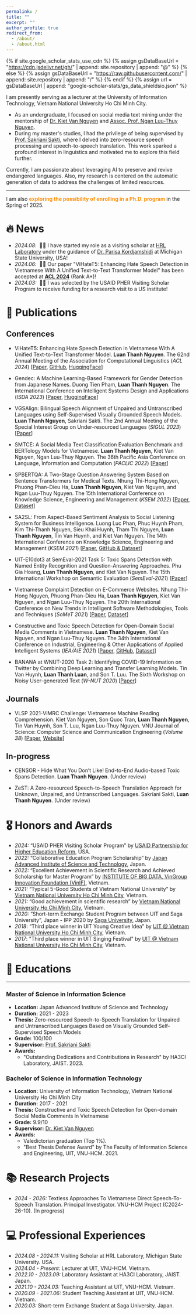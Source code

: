 ```yaml
---
permalink: /
title: ""
excerpt: ""
author_profile: true
redirect_from: 
  - /about/
  - /about.html
---
```


{% if site.google_scholar_stats_use_cdn %}
{% assign gsDataBaseUrl = "https://cdn.jsdelivr.net/gh/" | append: site.repository | append: "@" %}
{% else %}
{% assign gsDataBaseUrl = "https://raw.githubusercontent.com/" | append: site.repository | append: "/" %}
{% endif %}
{% assign url = gsDataBaseUrl | append: "google-scholar-stats/gs_data_shieldsio.json" %}

<span class='anchor' id='about-me'></span>

I am presently serving as a lecturer at the University of Information Technology, Vietnam National University Ho Chi Minh City. 
- As an undergraduate, I focused on social media text mining under the mentorship of [Dr. Kiet Van Nguyen](https://www.researchgate.net/profile/Kiet-Nguyen-14) and [Assoc. Prof. Ngan Luu-Thuy Nguyen](https://dblp.org/pid/174/4407.html).
- During my master's studies, I had the privilege of being supervised by [Prof. Sakriani Sakti](https://hai-lab.naist.jp/profile/ssakti/index.html), where I delved into zero-resource speech processing and speech-to-speech translation. This work sparked a profound interest in linguistics and motivated me to explore this field further.

Currently, I am passionate about leveraging AI to preserve and revive endangered languages. Also, my research is centered on the automatic generation of data to address the challenges of limited resources.

---

I am also <span style="color: #FF8C00; font-weight: bold;">exploring the possibility of enrolling in a Ph.D. program</span> in the Spring of 2025.

# 🔥 News
- *2024.08*: &nbsp;🎉🎉 I have started my role as a visiting scholar at [HRL Laboratory](https://hlr.github.io/team/) under the guidance of [Dr. Parisa Kordjamshidi](https://www.cse.msu.edu/~kordjams/) at Michigan State University, USA!
- *2024.06*: &nbsp;🎉🎉 Our paper "ViHateT5: Enhancing Hate Speech Detection in Vietnamese With A Unified Text-to-Text Transformer Model" has been accepted at [**ACL 2024**](https://2024.aclweb.org/) (Rank A*)!
- *2024.03:* &nbsp;🎉🎉 I was selected by the USAID PHER Visiting Scholar Program to receive funding for a research visit to a US institute!

# 📝 Publications 

## Conferences

- ViHateT5: Enhancing Hate Speech Detection in Vietnamese With A Unified Text-to-Text Transformer Model. **Luan Thanh Nguyen**. The 62nd Annual Meeting of the Association for Computational Linguistics (*ACL 2024*) [[Paper](https://arxiv.org/pdf/2405.14141), [GitHub](https://github.com/tarudesu/ViHateT5), [HuggingFace](https://huggingface.co/collections/tarudesu/vihatet5-vietnamese-hate-speech-detection-with-t5-66501594d93e8d70825a718e)] 

- Gendec: A Machine Learning-Based Framework for Gender Detection from Japanese Names. Duong Tien Pham, **Luan Thanh Nguyen**. The International Conference on Intelligent Systems Design and Applications (*ISDA 2023*) [[Paper](https://arxiv.org/pdf/2311.11001), [HuggingFace](https://huggingface.co/collections/tarudesu/gendec-gender-detection-from-japanese-names-65e0a5b9a0c6304cf49a99ed)] 

- VGSAlign: Bilingual Speech Alignment of Unpaired and Untranscribed Languages using Self-Supervised Visually Grounded Speech Models. **Luan Thanh Nguyen**, Sakriani Sakti. The 2nd Annual Meeting of the Special Interest Group on Under-resourced Languages (*SIGUL 2023*) [[Paper](https://www.isca-archive.org/sigul_2023/nguyen23_sigul.pdf)]

- SMTCE: A Social Media Text Classification Evaluation Benchmark and BERTology Models for Vietnamese. **Luan Thanh Nguyen**, Kiet Van Nguyen, Ngan Luu-Thuy Nguyen. The 36th Pacific Asia Conference on Language, Information and Computation (*PACLIC 2022*) [[Paper](https://aclanthology.org/2022.paclic-1.31.pdf)]

- SPBERTQA: A Two-Stage Question Answering System Based on Sentence Transformers for Medical Texts. Nhung Thi-Hong Nguyen, Phuong Phan-Dieu Ha, **Luan Thanh Nguyen**, Kiet Van Nguyen, and Ngan Luu-Thuy Nguyen. The 15th International Conference on Knowledge Science, Engineering and Management (*KSEM 2022*) [[Paper](https://arxiv.org/pdf/2206.09600), [Dataset](https://huggingface.co/datasets/tarudesu/ViHealthQA)]

- SA2SL: From Aspect-Based Sentiment Analysis to Social Listening System for Business Intelligence. Luong Luc Phan, Phuc Huynh Pham, Kim Thi-Thanh Nguyen, Sieu Khai Huynh, Tham Thi Nguyen, **Luan Thanh Nguyen**, Tin Van Huynh, and Kiet Van Nguyen. The 14th International Conference on Knowledge Science, Engineering and Management (*KSEM 2021*) [[Paper](https://arxiv.org/pdf/2105.15079), [GitHub & Dataset](https://github.com/LuongPhan/UIT-ViSFD)]

- UIT-E10dot3 at SemEval-2021 Task 5: Toxic Spans Detection with Named Entity Recognition and Question-Answering Approaches. Phu Gia Hoang, **Luan Thanh Nguyen**, and Kiet Van Nguyen. The 15th International Workshop on Semantic Evaluation (*SemEval-2021*) [[Paper](https://aclanthology.org/2021.semeval-1.125.pdf)]

- Vietnamese Complaint Detection on E-Commerce Websites. Nhung Thi-Hong Nguyen, Phuong Phan-Dieu Ha, **Luan Thanh Nguyen**, Kiet Van Nguyen, and Ngan Luu-Thuy Nguyen. The 20th International Conference on New Trends in Intelligent Software Methodologies, Tools and Techniques (*SoMeT 2021*) [[Paper](https://arxiv.org/pdf/2104.11969), [Dataset](https://huggingface.co/datasets/tarudesu/ViOCD)]

- Constructive and Toxic Speech Detection for Open-Domain Social Media Comments in Vietnamese. **Luan Thanh Nguyen**, Kiet Van Nguyen, and Ngan Luu-Thuy Nguyen. The 34th International Conference on Industrial, Engineering & Other Applications of Applied Intelligent Systems (*IEA/AIE 2021*) [[Paper](https://arxiv.org/pdf/2103.10069), [GitHub](https://github.com/tarudesu/ViCTSD), [Dataset](https://huggingface.co/datasets/tarudesu/ViCTSD)]

- BANANA at WNUT-2020 Task 2: Identifying COVID-19 Information on Twitter by Combining Deep Learning and Transfer Learning Models. Tin Van Huynh, **Luan Thanh Luan**, and Son T. Luu. The Sixth Workshop on Noisy User-generated Text (*W-NUT 2020*) [[Paper](https://aclanthology.org/2020.wnut-1.50.pdf)]

## Journals
- VLSP 2021-ViMRC Challenge: Vietnamese Machine Reading Comprehension. Kiet Van Nguyen, Son Quoc Tran, **Luan Thanh Nguyen**, Tin Van Huynh, Son T. Luu, Ngan Luu-Thuy Nguyen. VNU Journal of Science: Computer Science and Communication Engineering (*Volume 38*) [[Paper](https://jcsce.vnu.edu.vn/index.php/jcsce/article/view/340), [Website](https://vlsp.org.vn/vlsp2021/eval/mrc)]

## In-progress
- CENSOR - Hide What You Don’t Like! End-to-End Audio-based Toxic Spans Detection. **Luan Thanh Nguyen**. (Under review)

- ZeST: A Zero-resourced Speech-to-Speech Translation Approach for Unknown, Unpaired, and Untranscribed Languages. Sakriani Sakti, **Luan Thanh Nguyen**. (Under review)

# 🎖 Honors and Awards
- *2024:* “USAID PHER Visiting Scholar Program” by [USAID Partnership for Higher Education Reform](https://phervietnam.org/), USA.
- *2022:* “Collaborative Education Program Scholarship” by [Japan Advanced Institute of Science and Technology](https://www.jaist.ac.jp/english/), Japan.
- *2022:* “Excellent Achievement in Scientific Research and Achieved Scholarship for Master Program” by [INSTITUTE OF BIG DATA, VinGroup Innovation Foundation (VinIF)](https://vinif.org/en/), Vietnam.
- *2021:* “Typical 5-Good Students of Vietnam National University” by [Vietnam National University Ho Chi Minh City](https://vnuhcm.edu.vn/), Vietnam.
- *2021:* “Good achievement in scientific research” by [Vietnam National University Ho Chi Minh City](https://vnuhcm.edu.vn/), Vietnam.
- *2020:* “Short-term Exchange Student Program between UIT and Saga
University”, Japan - IPP 2020 by [Saga University](https://www.saga-u.ac.jp/en/), Japan.
- *2018*: “Third place winner in UIT Young Creative Idea” by [UIT @ Vietnam National University Ho Chi Minh City](https://en.uit.edu.vn/), Vietnam.
- *2017*: "Third place winner in UIT Singing Festival" by [UIT @ Vietnam National University Ho Chi Minh City](https://en.uit.edu.vn/), Vietnam.

# 📖 Educations
---
### Master of Science in Information Science
- **Location:** Japan Advanced Institute of Science and Technology  
- **Duration:** 2021 - 2023  
- **Thesis:** Zero-resourced Speech-to-Speech Translation for Unpaired and Untranscribed Languages Based on Visually Grounded Self-Supervised Speech Models  
- **Grade:** 100/100  
- **Supervisor:** [Prof. Sakriani Sakti](https://hai-lab.naist.jp/profile/ssakti/index.html)  
- **Awards:**
  - "Outstanding Dedications and Contributions in Research" by HA3CI Laboratory, JAIST. 2023.

### Bachelor of Science in Information Technology
- **Location:** University of Information Technology, Vietnam National University Ho Chi Minh City  
- **Duration:** 2017 - 2021  
- **Thesis:** Constructive and Toxic Speech Detection for Open-domain Social Media Comments in Vietnamese  
- **Grade:** 9.9/10  
- **Supervisor:** [Dr. Kiet Van Nguyen](https://www.researchgate.net/profile/Kiet-Nguyen-14)  
- **Awards:**
  - Valedictorian graduation (Top 1%).
  - "Best Thesis Defense Award" by The Faculty of Information Science and Engineering, UIT, VNU-HCM. 2021.


# 📚 Research Projects
- *2024 - 2026:* Textless Approaches To Vietnamese Direct Speech-To-Speech Translation. Principal Investigator. VNU-HCM Project (C2024-26-10). (In progress)

# 💻 Professional Experiences
- *2024.08 - 2024.11:* Visiting Scholar at HRL Laboratory, Michigan State University. USA.
- *2024.04 - Present:* Lecturer at UIT, VNU-HCM. Vietnam.
- *2022.10 - 2023.09:* Laboratory Assistant at HA3CI Laboratory, JAIST. Japan.
- *2021.10 - 2024.03:* Teaching Assistant at UIT, VNU-HCM. Vietnam.
- *2020.09 - 2021.06:* Student Teaching Assistant at UIT, VNU-HCM. Vietnam.
- *2020.03:* Short-term Exchange Student at Saga University. Japan.
